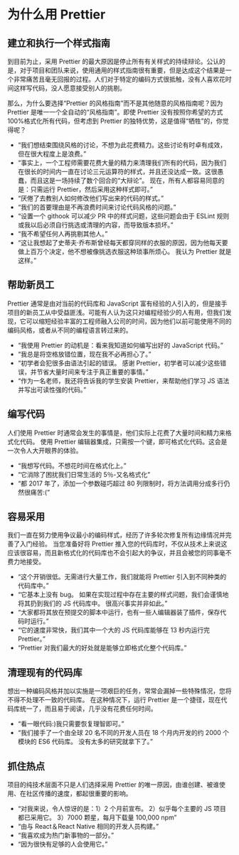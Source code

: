 # 为什么用 Prettier

## 建立和执行一个样式指南

到目前为止，采用 Prettier 的最大原因是停止所有有关样式的持续辩论。公认的是，对于项目和团队来说，使用通用的样式指南很有重要，但是达成这个结果是一个非常痛苦且毫无回报的过程。人们对于特定的编码方式很抵触，没有人喜欢花时间这样写代码，没人愿意接受别人的挑剔。

那么，为什么要选择“Prettier 的风格指南”而不是其他随意的风格指南呢？因为 Prettier 是唯一一个全自动的“风格指南”。即使 Prettier 没有按照你希望的方式 100%格式化所有代码，但考虑到 Prettier 的独特优势，这是值得“牺牲”的，你觉得呢？

- “我们想结束围绕风格的讨论，不想为此花费精力。这些讨论有时卓有成效，但在很大程度上是浪费。”
- “事实上，一个工程师需要花费大量的精力来清理我们所有的代码，因为我们在很长的时间内一直在讨论三元运算符的样式，并且还没达成一致。这很愚蠢，而且这是一场持续了数个回合的“大辩论”。
  现在，所有人都容易同意的是：只需运行 Prettier，然后采用这种样式即可。”
- “厌倦了去教别人如何修改他们写出来的代码的样式。”
- “我们的首要理由是不再浪费时间来讨论代码风格的问题。”
- “设置一个 githook 可以减少 PR 中的样式问题，这些问题会由于 ESLint 规则或我以后必须自行挑选或清理的内容，而导致版本损坏。”
- “我不希望任何人再挑剔其他人。”
- “这让我想起了史蒂夫·乔布斯曾经每天都穿同样的衣服的原因，因为他每天要做上百万个决定，他不想被像挑选衣服这种琐事所烦心。 我认为 Prettier 就是这样。”

## 帮助新员工

Prettier 通常是由对当前的代码库和 JavaScript 富有经验的人引入的，但是接手项目的新员工从中受益匪浅。可能有人认为这只对编程经验少的人有用，但我们发现，它可以缩短经验丰富的工程师融入公司的时间，因为他们以前可能使用不同的编码风格，或者从不同的编程语言转过来的。

- “我使用 Prettier 的动机是：看来我知道如何编写出好的 JavaScript 代码。”
- “我总是将空格放错位置，现在我不必再担心了。”
- “初学者会犯很多由语法引起的错误。 感谢 Prettier，初学者可以减少这些错误，并节省大量时间来专注于真正重要的事情。”
- “作为一名老师，我还将告诉我的学生安装 Prettier，来帮助他们学习 JS 语法并写出可读性强的代码。”

## 编写代码

人们使用 Prettier 时通常会发生的事情是，他们实际上花费了大量时间和精力来格式化代码。 使用 Prettier 编辑器集成，只需按一个键，即可格式化代码。这会是一次令人大开眼界的体验。

- “我想写代码。不想花时间在格式化上。”
- “它消除了困扰我们日常生活的 5％-又名格式化”
- “都 2017 年了，添加一个参数碰巧超过 80 列限制时，将方法调用分成多行仍然很痛苦:(”

## 容易采用

我们一直在努力使用争议最小的编码样式，经历了许多轮次修复所有边缘情况并完善了入门经验。 当您准备好将 Prettier 推入您的代码库时，不仅从技术上来说这应该很容易，而且新格式化的代码库也不会引起大的争议，并且会被您的同事毫不费力地接受。

- “这个开销很低。无需进行大量工作，我们就能将 Prettier 引入到不同种类的代码库中。”
- “它基本上没有 bug。 如果在实现过程中存在主要的样式问题，我们会谨慎地将其扔到我们的 JS 代码库中。 很高兴事实并非如此。”
- “大家都将其放在预提交的脚本中运行，也有一些人编辑器装了插件，保存代码时运行。”
- “它的速度非常快，我们其中一个大的 JS 代码库能够在 13 秒内运行完 Prettier。”
- “Prettier 对我们最大的好处就是能够立即格式化整个代码库。”

## 清理现有的代码库

想出一种编码风格并加以实施是一项艰巨的任务，常常会漏掉一些特殊情况，您将不得不处理不一致的代码库。 在这种情况下，运行 Prettier 是一个捷径，现在代码库统一了，而且易于阅读，几乎没有花费任何时间。

- “看一眼代码:)我只需要恢复理智即可。”
- “我们接手了一个由全球 20 名不同的开发人员在 18 个月内开发的约 2000 个模块的 ES6 代码库。 没有太多的研究就拿下了。”

## 抓住热点

项目的纯技术层面不只是人们选择采用 Prettier 的唯一原因，由谁创建、被谁使用、在社区传播的速度，都起很重要的影响。

- “对我来说，令人惊讶的是：1）2 个月前宣布。 2）似乎每个主要的 JS 项目都已采用它。 3）7000 颗星，每月下载量 100,000 npm”
- “由与 React＆React Native 相同的开发人员构建。”
- “我喜欢成为热门新事物的一部分。”
- “因为很快有足够的人会使用它。”
